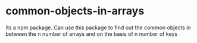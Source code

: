 # common-objects-in-arrays
Its a npm package. Can use this package to find out the common objects in between the n  number of arrays and on the basis of n number of keys
